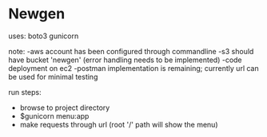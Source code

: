 # Newgen

uses:
boto3
gunicorn

note:
-aws account has been configured through commandline
-s3 should have bucket 'newgen' (error handling needs to be implemented)
-code deployment on ec2 
-postman implementation is remaining; currently url can be used for minimal testing

run steps:
- browse to project directory
- $gunicorn menu:app
- make requests through url (root '/' path will show the menu)
